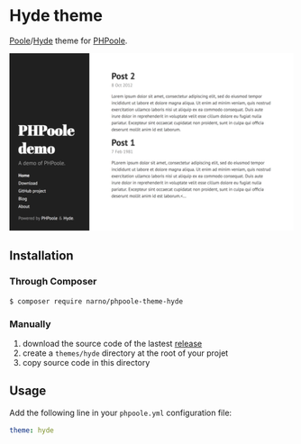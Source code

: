 # Hyde theme

[Poole](http://getpoole.com)/[Hyde](https://github.com/poole/hyde) theme for [PHPoole](https://phpoole.org).

![Demo screenshot](docs/PHPoole-theme-hyde-screenshot.png)

## Installation

### Through Composer

```
$ composer require narno/phpoole-theme-hyde
```

### Manually

1. download the source code of the lastest [release](https://github.com/PHPoole/PHPoole-theme-hyde/releases)
2. create a `themes/hyde` directory at the root of your projet
3. copy source code in this directory

## Usage

Add the following line in your `phpoole.yml` configuration file:
```yaml
theme: hyde
```
